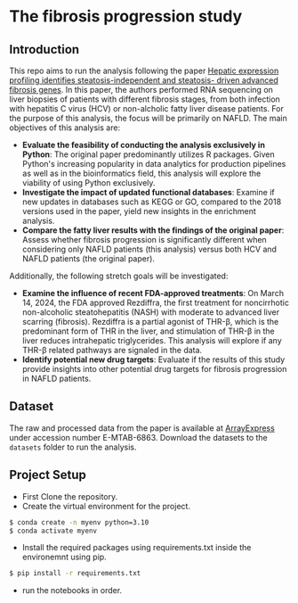 # The fibrosis progression study

## Introduction
This repo aims to run the analysis following the paper [Hepatic expression profiling identifies steatosis-independent and steatosis- driven advanced fibrosis genes](https://insight.jci.org/articles/view/120274). In this paper, the authors performed RNA sequencing on liver biopsies of patients with different fibrosis stages, from both infection with hepatitis C virus (HCV) or non-alcholic fatty liver disease patients. For the purpose of this analysis, the focus will be primarily on NAFLD. The main objectives of this analysis are:

  * **Evaluate the feasibility of conducting the analysis exclusively in Python**: The original paper predominantly utilizes R packages. Given Python's increasing popularity in data analytics for production pipelines as well as in the bioinformatics field, this analysis will explore the viability of using Python exclusively.
  * **Investigate the impact of updated functional databases**: Examine if new updates in databases such as KEGG or GO, compared to the 2018 versions used in the paper, yield new insights in the enrichment analysis.
  * **Compare the fatty liver results with the findings of the original paper**: Assess whether fibrosis progression is significantly different when considering only NAFLD patients (this analysis) versus both HCV and NAFLD patients (the original paper).


Additionally, the following stretch goals will be investigated:

   * **Examine the influence of recent FDA-approved treatments**: On March 14, 2024, the FDA approved Rezdiffra, the first treatment for noncirrhotic non-alcoholic steatohepatitis (NASH) with moderate to advanced liver scarring (fibrosis). Rezdiffra is a partial agonist of THR-β, which is the predominant form of THR in the liver, and stimulation of THR-β in the liver reduces intrahepatic triglycerides. This analysis will explore if any THR-β related pathways are signaled in the data.
   * **Identify potential new drug targets**: Evaluate if the results of this study provide insights into other potential drug targets for fibrosis progression in NAFLD patients.

## Dataset
The raw and processed data from the paper is available at [ArrayExpress](https://www.ebi.ac.uk/arrayexpress/) under accession number E-MTAB-6863. Download the datasets to the `datasets` folder to run the analysis.

## Project Setup
  * First Clone the repository.
  * Create the virtual environment for the project. 
  ```sh
  $ conda create -n myenv python=3.10
  $ conda activate myenv
  ```
  * Install the required packages using requirements.txt inside the environemnt using pip.
  ```sh
  $ pip install -r requirements.txt
  ```
  * run the notebooks in order.
